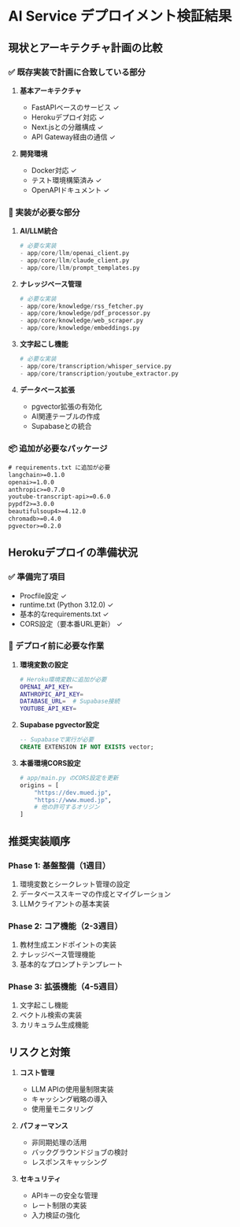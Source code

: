 # AI Service デプロイメント検証結果

## 現状とアーキテクチャ計画の比較

### ✅ 既存実装で計画に合致している部分

1. **基本アーキテクチャ**
   - FastAPIベースのサービス ✓
   - Herokuデプロイ対応 ✓
   - Next.jsとの分離構成 ✓
   - API Gateway経由の通信 ✓

2. **開発環境**
   - Docker対応 ✓
   - テスト環境構築済み ✓
   - OpenAPIドキュメント ✓

### 🔧 実装が必要な部分

1. **AI/LLM統合**
   ```python
   # 必要な実装
   - app/core/llm/openai_client.py
   - app/core/llm/claude_client.py
   - app/core/llm/prompt_templates.py
   ```

2. **ナレッジベース管理**
   ```python
   # 必要な実装
   - app/core/knowledge/rss_fetcher.py
   - app/core/knowledge/pdf_processor.py
   - app/core/knowledge/web_scraper.py
   - app/core/knowledge/embeddings.py
   ```

3. **文字起こし機能**
   ```python
   # 必要な実装
   - app/core/transcription/whisper_service.py
   - app/core/transcription/youtube_extractor.py
   ```

4. **データベース拡張**
   - pgvector拡張の有効化
   - AI関連テーブルの作成
   - Supabaseとの統合

### 📦 追加が必要なパッケージ

```txt
# requirements.txt に追加が必要
langchain>=0.1.0
openai>=1.0.0
anthropic>=0.7.0
youtube-transcript-api>=0.6.0
pypdf2>=3.0.0
beautifulsoup4>=4.12.0
chromadb>=0.4.0
pgvector>=0.2.0
```

## Herokuデプロイの準備状況

### ✅ 準備完了項目
- Procfile設定 ✓
- runtime.txt (Python 3.12.0) ✓
- 基本的なrequirements.txt ✓
- CORS設定（要本番URL更新） ✓

### 🔧 デプロイ前に必要な作業

1. **環境変数の設定**
   ```bash
   # Heroku環境変数に追加が必要
   OPENAI_API_KEY=
   ANTHROPIC_API_KEY=
   DATABASE_URL=  # Supabase接続
   YOUTUBE_API_KEY=
   ```

2. **Supabase pgvector設定**
   ```sql
   -- Supabaseで実行が必要
   CREATE EXTENSION IF NOT EXISTS vector;
   ```

3. **本番環境CORS設定**
   ```python
   # app/main.py のCORS設定を更新
   origins = [
       "https://dev.mued.jp",
       "https://www.mued.jp",
       # 他の許可するオリジン
   ]
   ```

## 推奨実装順序

### Phase 1: 基盤整備（1週目）
1. 環境変数とシークレット管理の設定
2. データベーススキーマの作成とマイグレーション
3. LLMクライアントの基本実装

### Phase 2: コア機能（2-3週目）
1. 教材生成エンドポイントの実装
2. ナレッジベース管理機能
3. 基本的なプロンプトテンプレート

### Phase 3: 拡張機能（4-5週目）
1. 文字起こし機能
2. ベクトル検索の実装
3. カリキュラム生成機能

## リスクと対策

1. **コスト管理**
   - LLM APIの使用量制限実装
   - キャッシング戦略の導入
   - 使用量モニタリング

2. **パフォーマンス**
   - 非同期処理の活用
   - バックグラウンドジョブの検討
   - レスポンスキャッシング

3. **セキュリティ**
   - APIキーの安全な管理
   - レート制限の実装
   - 入力検証の強化